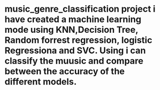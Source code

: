 # music_genre_classification project i have created a machine learning mode using KNN,Decision Tree, Random forrest regression, logistic Regressiona and SVC. Using i can classify the muusic and compare between the accuracy of the different models.
